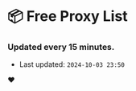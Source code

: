 # :package: Free Proxy List
### Updated every 15 minutes.

- Last updated: `2024-10-03 23:50`

:heart:

